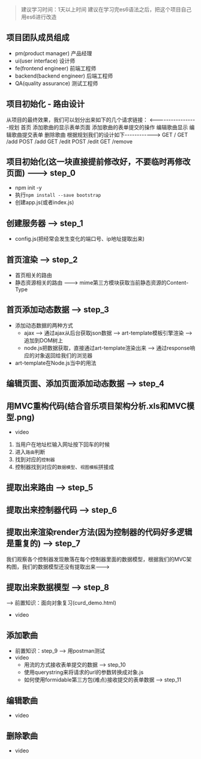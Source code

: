 >建议学习时间：1天以上时间
>建议在学习完es6语法之后，把这个项目自己用es6进行改造

## 项目团队成员组成
- pm(product manager) 产品经理
- ui(user interface) 设计师
- fe(frontend engineer) 前端工程师
- backend(backend engineer) 后端工程师
- QA(quality assurance) 测试工程师

## 项目初始化 - 路由设计

从项目的最终效果，我们可以划分出来如下的几个请求链接：
<-----------------规划
首页
添加歌曲的显示表单页面
添加歌曲的表单提交的操作
编辑歌曲显示
编辑歌曲提交表单
删除歌曲
根据规划我们的设计如下------------>
GET / 
GET /add
POST /add
GET /edit
POST /edit
GET /remove

## 项目初始化(这一块直接提前修改好，不要临时再修改页面) ---> step_0
- npm init -y
- 执行`npm install --save bootstrap`
- 创建app.js(或者index.js)

## 创建服务器 --> step_1
- config.js(把经常会发生变化的端口号、ip地址提取出来)

## 首页渲染 --> step_2
- 首页相关的路由
- 静态资源相关的路由 ---> mime第三方模块获取当前静态资源的Content-Type

## 首页添加动态数据 --> step_3
- 添加动态数据的两种方式
    + ajax --> 通过ajax从后台获取json数据 --> art-template模板引擎渲染 --> 追加到DOM树上
    + node.js把数据获取，直接通过art-template渲染出来 --> 通过response响应的对象返回给我们的浏览器
- art-template在Node.js当中的用法

## 编辑页面、添加页面添加动态数据 --> step_4

## 用MVC重构代码(结合音乐项目架构分析.xls和MVC模型.png)
- video
1. 当用户在地址栏输入网址按下回车的时候
2. 进入`路由`判断
3. 找到对应的`控制器`
4. 控制器找到对应的`数据模型`、`视图模板`拼接成

## 提取出来路由 --> step_5

## 提取出来控制器代码 --> step_6

## 提取出来渲染render方法(因为控制器的代码好多逻辑是重复的) --> step_7

我们观察各个控制器发现散落在每个控制器里面的数据模型，根据我们的MVC架构图，我们的数据模型还没有提取出来--->
## 提取出来数据模型 --> step_8 
--> 前置知识：面向对象复习(curd_demo.html)
- video

## 添加歌曲
- 前置知识：step_9 --> 用postman测试
- video
    + 用流的方式接收表单提交的数据 --> step_10
    + 使用querystring来将请求的url的参数转换成对象.js
    + 如何使用formidable第三方包(难点)接收提交的表单数据 --> step_11

## 编辑歌曲
- video

## 删除歌曲
- video




